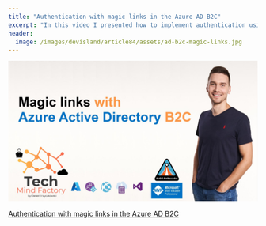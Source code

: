 ```yaml
---
title: "Authentication with magic links in the Azure AD B2C"
excerpt: "In this video I presented how to implement authentication using magic links in the Azure AD B2C identity provider."
header:
  image: /images/devisland/article84/assets/ad-b2c-magic-links.jpg
---
```


<p align="center">
<img src="/images/devisland/article84/assets/ad-b2c-magic-links.jpg?raw=true" alt="Authentication with magic links in the Azure AD B2C"/>
</p>

[Authentication with magic links in the Azure AD B2C](https://youtu.be/r0hjudtpM9E)


